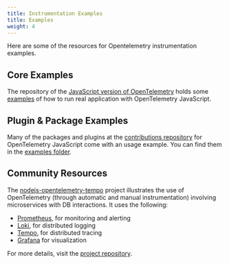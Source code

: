```yaml
---
title: Instrumentation Examples
title: Examples
weight: 4
---
```


Here are some of the resources for Opentelemetry instrumentation examples.

## Core Examples

The repository of the [JavaScript version of OpenTelemetry][repo] holds some
[examples][] of how to run real application with OpenTelemetry JavaScript.

[repo]: https://github.com/open-telemetry/opentelemetry-js
[examples]: https://github.com/open-telemetry/opentelemetry-js/tree/main/examples

## Plugin & Package Examples

Many of the packages and plugins at the [contributions repository][] for
OpenTelemetry JavaScript come with an usage example. You can find them in the
[examples folder][].

[contributions repository]: https://github.com/open-telemetry/opentelemetry-js-contrib
[examples folder]: https://github.com/open-telemetry/opentelemetry-js-contrib/tree/main/examples

## Community Resources

The [nodejs-opentelemetry-tempo][tempo] project illustrates the use of OpenTelemetry
(through automatic and manual instrumentation) involving microservices with DB
interactions. It uses the following:

- [Prometheus](https://prometheus.io), for monitoring and alerting
- [Loki](https://grafana.com/oss/loki/), for distributed logging
- [Tempo](https://grafana.com/oss/tempo/), for distributed tracing
- [Grafana](https://grafana.com/grafana/) for visualization

For more details, visit the [project repository][tempo].

[tempo]: https://github.com/mnadeem/nodejs-opentelemetry-tempo
